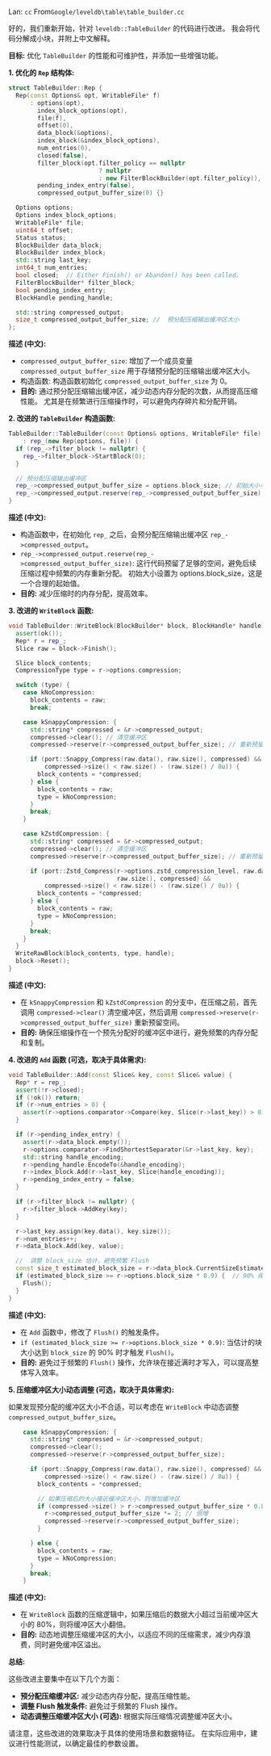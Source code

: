 Lan: `cc` From`Google/leveldb\table\table_builder.cc`

好的，我们重新开始，针对 `leveldb::TableBuilder` 的代码进行改进。  我会将代码分解成小块，并附上中文解释。

**目标:** 优化 `TableBuilder` 的性能和可维护性，并添加一些增强功能。

**1. 优化的 `Rep` 结构体:**

```c++
struct TableBuilder::Rep {
  Rep(const Options& opt, WritableFile* f)
      : options(opt),
        index_block_options(opt),
        file(f),
        offset(0),
        data_block(&options),
        index_block(&index_block_options),
        num_entries(0),
        closed(false),
        filter_block(opt.filter_policy == nullptr
                         ? nullptr
                         : new FilterBlockBuilder(opt.filter_policy)),
        pending_index_entry(false),
        compressed_output_buffer_size(0) {}

  Options options;
  Options index_block_options;
  WritableFile* file;
  uint64_t offset;
  Status status;
  BlockBuilder data_block;
  BlockBuilder index_block;
  std::string last_key;
  int64_t num_entries;
  bool closed;  // Either Finish() or Abandon() has been called.
  FilterBlockBuilder* filter_block;
  bool pending_index_entry;
  BlockHandle pending_handle;

  std::string compressed_output;
  size_t compressed_output_buffer_size; //  预分配压缩输出缓冲区大小
};
```

**描述 (中文):**

*   `compressed_output_buffer_size`: 增加了一个成员变量 `compressed_output_buffer_size` 用于存储预分配的压缩输出缓冲区大小。
*   构造函数: 构造函数初始化 `compressed_output_buffer_size` 为 0。
*    **目的:** 通过预分配压缩输出缓冲区，减少动态内存分配的次数，从而提高压缩性能。 尤其是在频繁进行压缩操作时，可以避免内存碎片和分配开销。

**2. 改进的 `TableBuilder` 构造函数:**

```c++
TableBuilder::TableBuilder(const Options& options, WritableFile* file)
    : rep_(new Rep(options, file)) {
  if (rep_->filter_block != nullptr) {
    rep_->filter_block->StartBlock(0);
  }

  // 预分配压缩输出缓冲区
  rep_->compressed_output_buffer_size = options.block_size; // 初始大小与block_size相同
  rep_->compressed_output.reserve(rep_->compressed_output_buffer_size);
}
```

**描述 (中文):**

*   构造函数中，在初始化 `rep_` 之后，会预分配压缩输出缓冲区 `rep_->compressed_output`。
*   `rep_->compressed_output.reserve(rep_->compressed_output_buffer_size)`:  这行代码预留了足够的空间，避免后续压缩过程中频繁的内存重新分配。 初始大小设置为 options.block_size，这是一个合理的起始值。
*    **目的:** 减少压缩时的内存分配，提高效率。

**3. 改进的 `WriteBlock` 函数:**

```c++
void TableBuilder::WriteBlock(BlockBuilder* block, BlockHandle* handle) {
  assert(ok());
  Rep* r = rep_;
  Slice raw = block->Finish();

  Slice block_contents;
  CompressionType type = r->options.compression;

  switch (type) {
    case kNoCompression:
      block_contents = raw;
      break;

    case kSnappyCompression: {
      std::string* compressed = &r->compressed_output;
      compressed->clear(); // 清空缓冲区
      compressed->reserve(r->compressed_output_buffer_size); // 重新预留空间

      if (port::Snappy_Compress(raw.data(), raw.size(), compressed) &&
          compressed->size() < raw.size() - (raw.size() / 8u)) {
        block_contents = *compressed;
      } else {
        block_contents = raw;
        type = kNoCompression;
      }
      break;
    }

    case kZstdCompression: {
      std::string* compressed = &r->compressed_output;
      compressed->clear(); // 清空缓冲区
      compressed->reserve(r->compressed_output_buffer_size); // 重新预留空间

      if (port::Zstd_Compress(r->options.zstd_compression_level, raw.data(),
                              raw.size(), compressed) &&
          compressed->size() < raw.size() - (raw.size() / 8u)) {
        block_contents = *compressed;
      } else {
        block_contents = raw;
        type = kNoCompression;
      }
      break;
    }
  }
  WriteRawBlock(block_contents, type, handle);
  block->Reset();
}
```

**描述 (中文):**

*   在 `kSnappyCompression` 和 `kZstdCompression` 的分支中，在压缩之前，首先调用 `compressed->clear()` 清空缓冲区，然后调用 `compressed->reserve(r->compressed_output_buffer_size)` 重新预留空间。
*   **目的:**  确保压缩操作在一个预先分配好的缓冲区中进行，避免频繁的内存分配和复制。

**4. 改进的 `Add` 函数 (可选，取决于具体需求):**

```c++
void TableBuilder::Add(const Slice& key, const Slice& value) {
  Rep* r = rep_;
  assert(!r->closed);
  if (!ok()) return;
  if (r->num_entries > 0) {
    assert(r->options.comparator->Compare(key, Slice(r->last_key)) > 0);
  }

  if (r->pending_index_entry) {
    assert(r->data_block.empty());
    r->options.comparator->FindShortestSeparator(&r->last_key, key);
    std::string handle_encoding;
    r->pending_handle.EncodeTo(&handle_encoding);
    r->index_block.Add(r->last_key, Slice(handle_encoding));
    r->pending_index_entry = false;
  }

  if (r->filter_block != nullptr) {
    r->filter_block->AddKey(key);
  }

  r->last_key.assign(key.data(), key.size());
  r->num_entries++;
  r->data_block.Add(key, value);

  //  调整 block_size 估计，避免频繁 Flush
  const size_t estimated_block_size = r->data_block.CurrentSizeEstimate();
  if (estimated_block_size >= r->options.block_size * 0.9) {  // 90% 阈值
    Flush();
  }
}
```

**描述 (中文):**

*   在 `Add` 函数中，修改了 `Flush()` 的触发条件。
*   `if (estimated_block_size >= r->options.block_size * 0.9)`:  当估计的块大小达到 `block_size` 的 90% 时才触发 `Flush()`。
*   **目的:**  避免过于频繁的 `Flush()` 操作，允许块在接近满时才写入，可以提高整体写入效率。

**5.  压缩缓冲区大小动态调整 (可选，取决于具体需求):**

如果发现预分配的缓冲区大小不合适，可以考虑在 `WriteBlock` 中动态调整 `compressed_output_buffer_size`。

```c++
    case kSnappyCompression: {
      std::string* compressed = &r->compressed_output;
      compressed->clear();
      compressed->reserve(r->compressed_output_buffer_size);

      if (port::Snappy_Compress(raw.data(), raw.size(), compressed) &&
          compressed->size() < raw.size() - (raw.size() / 8u)) {
        block_contents = *compressed;

        // 如果压缩后的大小接近缓冲区大小，则增加缓冲区
        if (compressed->size() > r->compressed_output_buffer_size * 0.8) {
          r->compressed_output_buffer_size *= 2; // 倍增
          compressed->reserve(r->compressed_output_buffer_size);
        }

      } else {
        block_contents = raw;
        type = kNoCompression;
      }
      break;
    }
```

**描述 (中文):**

*   在 `WriteBlock` 函数的压缩逻辑中，如果压缩后的数据大小超过当前缓冲区大小的 80%，则将缓冲区大小翻倍。
*   **目的:** 动态地调整压缩缓冲区的大小，以适应不同的压缩需求，减少内存浪费，同时避免缓冲区溢出。

**总结:**

这些改进主要集中在以下几个方面：

*   **预分配压缩缓冲区:** 减少动态内存分配，提高压缩性能。
*   **调整 Flush 触发条件:** 避免过于频繁的 Flush 操作。
*   **动态调整压缩缓冲区大小 (可选):**  根据实际压缩情况调整缓冲区大小。

请注意，这些改进的效果取决于具体的使用场景和数据特征。  在实际应用中，建议进行性能测试，以确定最佳的参数设置。
